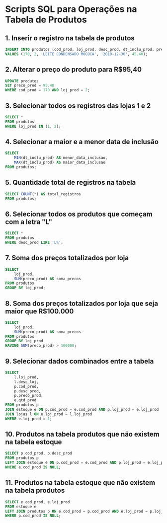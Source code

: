 # Scripts SQL para Operações na Tabela de Produtos

## 1. Inserir o registro na tabela de produtos
```sql
INSERT INTO produtos (cod_prod, loj_prod, desc_prod, dt_inclu_prod, preco_prod)
VALUES (170, 2, 'LEITE CONDENSADO MOCOCA', '2010-12-30', 45.40);
```

## 2. Alterar o preço do produto para R$95,40
```sql
UPDATE produtos
SET preco_prod = 95.40
WHERE cod_prod = 170 AND loj_prod = 2;
```

## 3. Selecionar todos os registros das lojas 1 e 2
```sql
SELECT *
FROM produtos
WHERE loj_prod IN (1, 2);
```

## 4. Selecionar a maior e a menor data de inclusão
```sql
SELECT 
    MIN(dt_inclu_prod) AS menor_data_inclusao,
    MAX(dt_inclu_prod) AS maior_data_inclusao
FROM produtos;
```

## 5. Quantidade total de registros na tabela
```sql
SELECT COUNT(*) AS total_registros
FROM produtos;
```

## 6. Selecionar todos os produtos que começam com a letra "L"
```sql
SELECT *
FROM produtos
WHERE desc_prod LIKE 'L%';
```
## 7. Soma dos preços totalizados por loja
```sql
SELECT 
    loj_prod,
    SUM(preco_prod) AS soma_precos
FROM produtos
GROUP BY loj_prod;
```

## 8. Soma dos preços totalizados por loja que seja maior que R$100.000
```sql
SELECT 
    loj_prod,
    SUM(preco_prod) AS soma_precos
FROM produtos
GROUP BY loj_prod
HAVING SUM(preco_prod) > 100000;
```

## 9. Selecionar dados combinados entre a tabela
```sql
SELECT 
    l.loj_prod, 
    l.desc_loj, 
    p.cod_prod, 
    p.desc_prod, 
    p.preco_prod, 
    e.qtd_prod
FROM produtos p
JOIN estoque e ON p.cod_prod = e.cod_prod AND p.loj_prod = e.loj_prod
JOIN lojas l ON e.loj_prod = l.loj_prod
WHERE e.loj_prod = 1;
```
## 10. Produtos na tabela produtos que não existem na tabela estoque
```sql
SELECT p.cod_prod, p.desc_prod
FROM produtos p
LEFT JOIN estoque e ON p.cod_prod = e.cod_prod AND p.loj_prod = e.loj_prod
WHERE e.cod_prod IS NULL;
```

## 11. Produtos na tabela estoque que não existem na tabela produtos
```sql
SELECT e.cod_prod, e.loj_prod
FROM estoque e
LEFT JOIN produtos p ON e.cod_prod = p.cod_prod AND e.loj_prod = p.loj_prod
WHERE p.cod_prod IS NULL;
```

